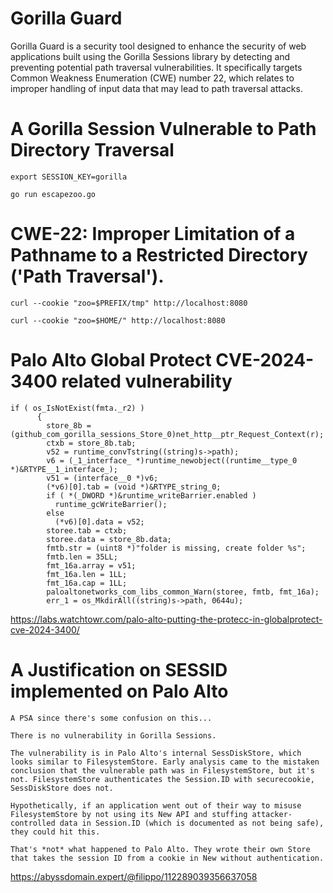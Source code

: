 # Gorilla Guard

Gorilla Guard is a security tool designed to enhance the security of web applications built using the Gorilla Sessions library by detecting and preventing potential path traversal vulnerabilities. It specifically targets Common Weakness Enumeration (CWE) number 22, which relates to improper handling of input data that may lead to path traversal attacks.

# A Gorilla Session Vulnerable to Path Directory Traversal

```
export SESSION_KEY=gorilla
```

```
go run escapezoo.go
```

# CWE-22: Improper Limitation of a Pathname to a Restricted Directory ('Path Traversal').

```
curl --cookie "zoo=$PREFIX/tmp" http://localhost:8080
```

```
curl --cookie "zoo=$HOME/" http://localhost:8080
```

# Palo Alto Global Protect CVE-2024-3400 related vulnerability

```
if ( os_IsNotExist(fmta._r2) )
      {
        store_8b = (github_com_gorilla_sessions_Store_0)net_http__ptr_Request_Context(r);
        ctxb = store_8b.tab;
        v52 = runtime_convTstring((string)s->path);
        v6 = (_1_interface_ *)runtime_newobject((runtime__type_0 *)&RTYPE__1_interface_);
        v51 = (interface__0 *)v6;
        (*v6)[0].tab = (void *)&RTYPE_string_0;
        if ( *(_DWORD *)&runtime_writeBarrier.enabled )
          runtime_gcWriteBarrier();
        else
          (*v6)[0].data = v52;
        storee.tab = ctxb;
        storee.data = store_8b.data;
        fmtb.str = (uint8 *)"folder is missing, create folder %s";
        fmtb.len = 35LL;
        fmt_16a.array = v51;
        fmt_16a.len = 1LL;
        fmt_16a.cap = 1LL;
        paloaltonetworks_com_libs_common_Warn(storee, fmtb, fmt_16a);
        err_1 = os_MkdirAll((string)s->path, 0644u);
```

https://labs.watchtowr.com/palo-alto-putting-the-protecc-in-globalprotect-cve-2024-3400/

# A Justification on SESSID implemented on Palo Alto

```
A PSA since there's some confusion on this...

There is no vulnerability in Gorilla Sessions.

The vulnerability is in Palo Alto's internal SessDiskStore, which looks similar to FilesystemStore. Early analysis came to the mistaken conclusion that the vulnerable path was in FilesystemStore, but it's not. FilesystemStore authenticates the Session.ID with securecookie, SessDiskStore does not.

Hypothetically, if an application went out of their way to misuse FilesystemStore by not using its New API and stuffing attacker-controlled data in Session.ID (which is documented as not being safe), they could hit this.

That's *not* what happened to Palo Alto. They wrote their own Store that takes the session ID from a cookie in New without authentication.
```

https://abyssdomain.expert/@filippo/112289039356637058
